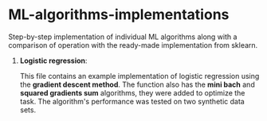 # ML-algorithms-implementations
Step-by-step implementation of individual ML algorithms along with a comparison of operation with the ready-made implementation from sklearn.

1. **Logistic regression**:

   This file contains an example implementation of logistic regression using the **gradient descent method**. The function also has the **mini bach** and **squared gradients sum** algorithms, they were added to optimize the task. The algorithm's performance was tested on two synthetic data sets.

